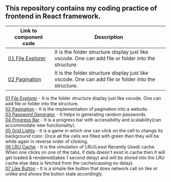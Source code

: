 <h2>This repository contains my coding practice of frontend in React framework.</h2>
<table>
  <thead>
    <tr><th>Link to component code</th><th>Description</th></tr>
  </thead>
  <tbody>
    <tr>
      <td><a href="https://github.com/KhushiiVora/FrontendPractice/tree/main/src/components/01%20file%20explorer">01 File Explorer</a></td>
      <td> It is the folder structure display just like vscode. One can add file or folder into the structure.</td>
    </tr>
    <tr>
      <td><a href="https://github.com/KhushiiVora/FrontendPractice/tree/main/src/components/02%20pagination">02 Pagination</a></td>
      <td> It is the folder structure display just like vscode. One can add file or folder into the structure.</td>
    </tr>
  </tbody>
</table>

[01 File Explorer](https://github.com/KhushiiVora/FrontendPractice/tree/main/src/components/01%20file%20explorer) - It is the folder structure display just like vscode. One can add file or folder into the structure.
<br/>
[02 Pagination](https://github.com/KhushiiVora/FrontendPractice/tree/main/src/components/02%20pagination) - It is the implementation of pagination into a website.
<br/>
[03 Password Generator](https://github.com/KhushiiVora/FrontendPractice/tree/main/src/components/03%20password%20generator) - It helps in generating random passwords.
<br/>
[04 Progress Bar](https://github.com/KhushiiVora/FrontendPractice/tree/main/src/components/04%20progress%20bar) - It is a progress bar with accessibility and scalability(can accommodate new functionality).
<br/>
[05 Grid Lights](https://github.com/KhushiiVora/FrontendPractice/tree/main/src/components/05%20grid%20lights) - It is a game in which one can click on the cell to change its background color. Once all the cells are filled with green then they will be white again in reverse order of clicking.
<br/>
[06 LRU Cache](https://github.com/KhushiiVora/FrontendPractice/tree/main/src/components/06%20LRU%20cache) - It is the simulation of LRU(Least Recently Used) cache. When one clicks on one of the tabs, if data doesn't exist in cache then it will get loaded & rendered(takes 1 second delay) and will be stored into the LRU cache else data is fetched from the cache(causing no delay).
<br/>
[07 Like Button](https://github.com/KhushiiVora/FrontendPractice/tree/main/src/components/07%20like%20button) - It is a simple like button that does network call on like or unlike and shows the button state accordingly.
